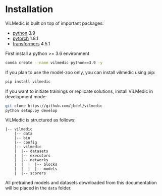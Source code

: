 # Installation
ViLMedic is built on top of important packages:

- [python](https://www.python.org/downloads/) 3.9
- [pytorch](http://pytorch.org/) 1.8.1
- [transformers](https://huggingface.co/transformers/) 4.5.1

First install a python >= 3.6 environment
```bash
conda create --name vilmedic python==3.9 -y
```

If you plan to use the model-zoo only, you can install vilmedic using pip:
```bash
pip install vilmedic
```

If you want to initiate trainings or replicate solutions, install ViLMedic in development mode:
```bash
git clone https://github.com/jbdel/vilmedic
python setup.py develop
```

ViLMedic is structured as follows:

```
|-- vilmedic
	|-- data
	|-- bin
	|-- config
	|-- vilmedic
	|  |-- datasets
	|  |-- executors
	|  |-- networks
	|  |  |  |-- blocks
	|  |  |  |-- models
	|  |-- scorers
```

All pretrained models and datasets downloaded from this documentation will be placed in the `data` folder.